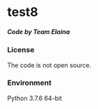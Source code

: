 # test8
##### $Code\ by\ Team\ Elaina$
### License
The code is not open source.
### Environment
Python 3.7.6 64-bit
